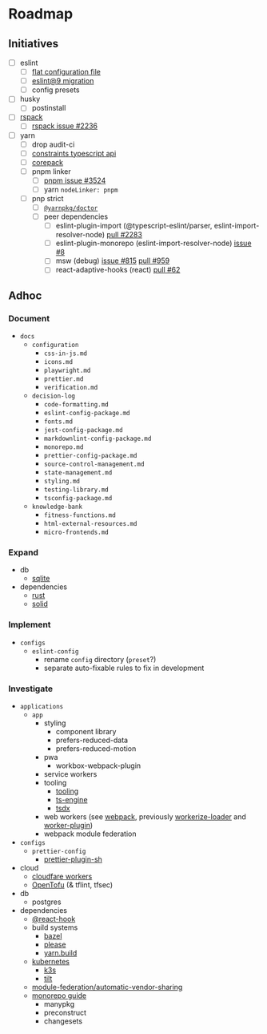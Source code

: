 # Roadmap

## Initiatives

- [ ] eslint
  - [ ] [flat configuration file](https://eslint.org/docs/latest/use/configure/migration-guide)
  - [ ] [eslint@9 migration](https://eslint.org/docs/latest/use/migrate-to-9.0.0)
  - [ ] config presets
- [ ] husky
  - [ ] postinstall
- [ ] [rspack](https://rspack.dev/)
  - [ ] [rspack issue #2236](https://github.com/web-infra-dev/rspack/issues/2236)
- [ ] yarn
  - [ ] drop audit-ci
  - [ ] [constraints typescript api](https://yarnpkg.com/features/constraints)
  - [ ] [corepack](https://nodejs.org/api/corepack.html)
  - [ ] pnpm linker
    - [ ] [pnpm issue #3524](https://github.com/pnpm/pnpm/issues/3524)
    - [ ] yarn `nodeLinker: pnpm`
  - [ ] pnp strict
    - [ ] [`@yarnpkg/doctor`](https://github.com/yarnpkg/berry/tree/master/packages/yarnpkg-doctor)
    - [ ] peer dependencies
      - [ ] eslint-plugin-import (@typescript-eslint/parser, eslint-import-resolver-node) [pull #2283](https://github.com/import-js/eslint-plugin-import/pull/2283)
      - [ ] eslint-plugin-monorepo (eslint-import-resolver-node) [issue #8](https://github.com/azz/eslint-plugin-monorepo/issues/8)
      - [ ] msw (debug) [issue #815](https://github.com/mswjs/msw/issues/851) [pull #959](https://github.com/mswjs/msw/pull/959)
      - [ ] react-adaptive-hooks (react) [pull #62](https://github.com/GoogleChromeLabs/react-adaptive-hooks/pull/62)

## Adhoc

### Document

- `docs`
  - `configuration`
    - `css-in-js.md`
    - `icons.md`
    - `playwright.md`
    - `prettier.md`
    - `verification.md`
  - `decision-log`
    - `code-formatting.md`
    - `eslint-config-package.md`
    - `fonts.md`
    - `jest-config-package.md`
    - `markdownlint-config-package.md`
    - `monorepo.md`
    - `prettier-config-package.md`
    - `source-control-management.md`
    - `state-management.md`
    - `styling.md`
    - `testing-library.md`
    - `tsconfig-package.md`
  - `knowledge-bank`
    - `fitness-functions.md`
    - `html-external-resources.md`
    - `micro-frontends.md`

### Expand

- db
  - [sqlite](https://nodejs.org/api/sqlite.html)
- dependencies
  - [rust](https://www.rust-lang.org/)
  - [solid](https://github.com/solidjs/solid)

### Implement

- `configs`
  - `eslint-config`
    - rename `config` directory (`preset`?)
    - separate auto-fixable rules to fix in development

### Investigate

- `applications`
  - `app`
    - styling
      - component library
      - prefers-reduced-data
      - prefers-reduced-motion
    - pwa
      - workbox-webpack-plugin
    - service workers
    - tooling
      - [tooling](https://tooling.js.org/)
      - [ts-engine](https://ts-engine.dev/)
      - [tsdx](https://github.com/jaredpalmer/tsdx)
    - web workers (see [webpack](https://webpack.js.org/blog/2020-10-10-webpack-5-release/#native-worker-support), previously [workerize-loader](https://github.com/developit/workerize-loader) and [worker-plugin](https://github.com/GoogleChromeLabs/worker-plugin))
    - webpack module federation
- `configs`
  - `prettier-config`
    - [prettier-plugin-sh](https://github.com/rx-ts/prettier/tree/master/packages/sh)
- cloud
  - [cloudfare workers](https://workers.cloudflare.com/)
  - [OpenTofu](https://opentofu.org/) (& tflint, tfsec)
- db
  - postgres
- dependencies
  - [@react-hook](https://github.com/jaredLunde/react-hook)
  - build systems
    - [bazel](https://bazel.build/)
    - [please](https://please.build/)
    - [yarn.build](https://yarn.build/)
  - [kubernetes](https://kubernetes.io/)
    - [k3s](https://k3s.io/)
    - [tilt](https://tilt.dev/)
  - [module-federation/automatic-vendor-sharing](https://github.com/module-federation/automatic-vendor-sharing)
  - [monorepo guide](https://monorepo.guide/)
    - manypkg
    - preconstruct
    - changesets
